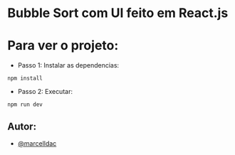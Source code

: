 # Bubble Sort com UI feito em React.js

# Para ver o projeto:

- Passo 1: Instalar as dependencias:

```
npm install
```

- Passo 2: Executar:

```
npm run dev
```

## Autor:

- [@marcelldac](https://github.com/marcelldac)


